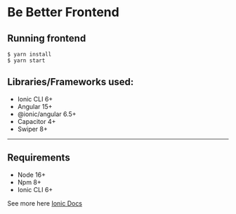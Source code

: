 # Be Better Frontend

## Running frontend

```
$ yarn install
$ yarn start
```

## Libraries/Frameworks used:

- Ionic CLI 6+
- Angular 15+
- @ionic/angular 6.5+
- Capacitor 4+
- Swiper 8+

---

## Requirements

- Node 16+
- Npm 8+
- Ionic CLI 6+

See more here [Ionic Docs](https://ionicframework.com/docs)
